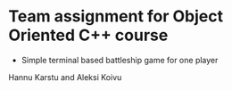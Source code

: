 # Team assignment for Object Oriented C++ course

- Simple terminal based battleship game for one player

Hannu Karstu and Aleksi Koivu
